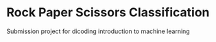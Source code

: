 # Rock Paper Scissors Classification
 Submission project for dicoding introduction to machine learning
